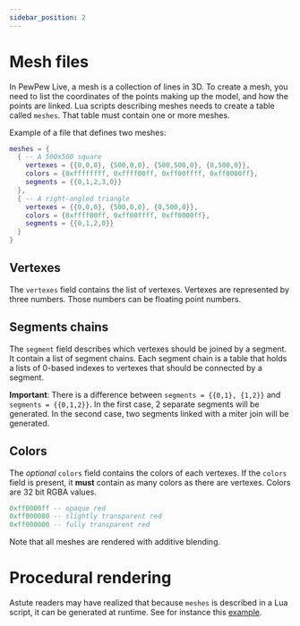 ```yaml
---
sidebar_position: 2
---
```


# Mesh files

In PewPew Live, a mesh is a collection of lines in 3D.
To create a mesh, you need to list the coordinates of the points making up the model, and how the points are linked.
Lua scripts describing meshes needs to create a table called `meshes`. That table must contain one or more meshes.

Example of a file that defines two meshes:

```lua
meshes = {
  { -- A 500x500 square
    vertexes = {{0,0,0}, {500,0,0}, {500,500,0}, {0,500,0}},
    colors = {0xffffffff, 0xffff00ff, 0xff00ffff, 0xff0000ff},
    segments = {{0,1,2,3,0}}
  },
  { -- A right-angled triangle
    vertexes = {{0,0,0}, {500,0,0}, {0,500,0}},
    colors = {0xffff00ff, 0xff00ffff, 0xff0000ff},
    segments = {{0,1,2,0}}
  }
}
```

## Vertexes

The `vertexes` field contains the list of vertexes. Vertexes are represented by three numbers. Those numbers can be floating point numbers.

## Segments chains

The `segment` field describes which vertexes should be joined by a segment. It contain a list of segment chains. Each segment chain is a table that holds a lists of 0-based indexes to vertexes that should be connected by a segment.

**Important**: There is a difference between `segments = {{0,1}, {1,2}}` and `segments = {{0,1,2}}`. In the first case, 2 separate segments will be generated. In the second case, two segments linked with a miter join will be generated.

## Colors

The _optional_ `colors` field contains the colors of each vertexes. If the `colors` field is present, it **must** contain as many colors as there are vertexes. Colors are 32 bit RGBA values.

```lua
0xff0000ff -- opaque red
0xff000080 -- slightly transparent red
0xff000000 -- fully transparent red
```

Note that all meshes are rendered with additive blending.

# Procedural rendering

Astute readers may have realized that because `meshes` is described in a Lua script, it can be generated at runtime. See for instance this [example](https://github.com/jyaif/ppl-utils/blob/d32dbec8a171c9bcc0f800dcd864f175c42c34fd/content/levels/advanced_graphics/polar_graphic.lua#L36).
